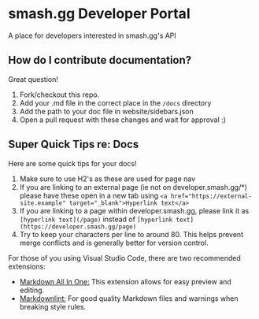 # smash.gg Developer Portal
A place for developers interested in smash.gg's API

## How do I contribute documentation?
Great question!

1. Fork/checkout this repo.
2. Add your .md file in the correct place in the `/docs` directory
3. Add the path to your doc file in website/sidebars.json
4. Open a pull request with these changes and wait for approval :)

## Super Quick Tips re: Docs

Here are some quick tips for your docs!

1. Make sure to use H2's as these are used for page nav
2. If you are linking to an external page (ie not on developer.smash.gg/*) please have these open in a new tab using
   `<a href="https://external-site.example" target="_blank">Hyperlink text</a>`
3. If you are linking to a page within developer.smash.gg,
   please link it as `[hyperlink text](/page)` instead of `[hyperlink text](https://developer.smash.gg/page)`
4. Try to keep your characters per line to around 80.
   This helps prevent merge conflicts and is generally better for version control.

For those of you using Visual Studio Code, there are two recommended extensions:
- <a href="https://marketplace.visualstudio.com/items?itemName=yzhang.markdown-all-in-one" target="_blank">Markdown All In One:</a>
  This extension allows for easy preview and editing.
- <a href="https://marketplace.visualstudio.com/items?itemName=DavidAnson.vscode-markdownlint" target="_blank">Markdownlint:</a>
  For good quality Markdown files and warnings when breaking style rules.
